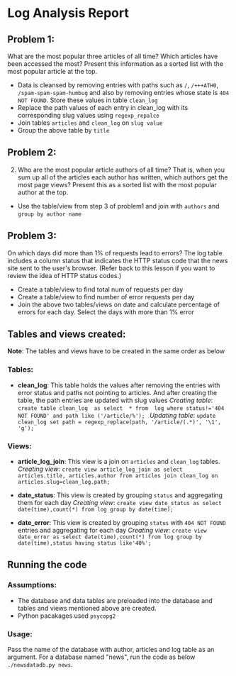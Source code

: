 # Log Analysis Report

## Problem 1:
What are the most popular three articles of all time? Which articles have been accessed the most? Present this information as a sorted list with the most popular article at the top.

* Data is cleansed by removing entries with paths such as ```/```, ```/+++ATH0```, ```/spam-spam-spam-humbug``` and also
  by removing entries whose state is ```404 NOT FOUND```. Store these values in table `clean_log`
* Replace the path values of each entry in clean_log with its corresponding slug values using `regexp_repalce`
* Join tables `articles` and `clean_log` on `slug value`
* Group the above table by `title`
    
## Problem 2:
2. Who are the most popular article authors of all time? That is, when you sum up all of the articles each author has written, which authors get the most page views? Present this as a sorted list with the most popular author at the top.

* Use the table/view from step 3 of problem1 and join with `authors` and `group by author name`
     
## Problem 3:
On which days did more than 1% of requests lead to errors? The log table includes a column status that indicates the HTTP status code that the news site sent to the user's browser. (Refer back to this lesson if you want to review the idea of HTTP status codes.)

* Create a table/view to find total num of requests per day
* Create a table/view to find number of error requests per day
* Join the above two tables/views on date and calculate percentage of errors for each day. Select the days with more than 1% error

## Tables and views created:
**Note**: The tables and views have to be created in the same order as below
     
###      Tables:
* **clean_log**: This table holds the values after removing the entries with error status and paths not pointing to articles. And after creating the table, the path entries are updated with slug values
*Creating table*:
`create table clean_log  as select  * from  log where status!='404 NOT FOUND' and path like ('/article/%');
`
*Updating table*:
`update clean_log set path = regexp_replace(path, '/article/(.*)', '\1', 'g');`

###     Views:
* **article_log_join**: This view is a join on `articles` and `clean_log` tables.
*Creating view*:
`create view article_log_join as select articles.title, articles.author from articles join clean_log on articles.slug=clean_log.path;`
    
* **date_status**: This view is created by grouping `status` and aggregating them for each day
*Creating view*:
`create view date_status as select date(time),count(*) from log group by date(time);`

* **date_error**: This view is created by grouping `status` with `404 NOT FOUND` entries and aggregating for each day
*Creating view*:
`create view date_error as select date(time),count(*) from log group by date(time),status having status like'40%';`

## Running the code
    
###     Assumptions:
* The database and data tables are preloaded into the database and tables and views mentioned above are created.
* Python pacakages used `psycopg2`
    
###     Usage:
Pass the name of the database with author, articles and log table as an argument. 
For a database named "news", run the code as below
    `./newsdatadb.py news`.
    
